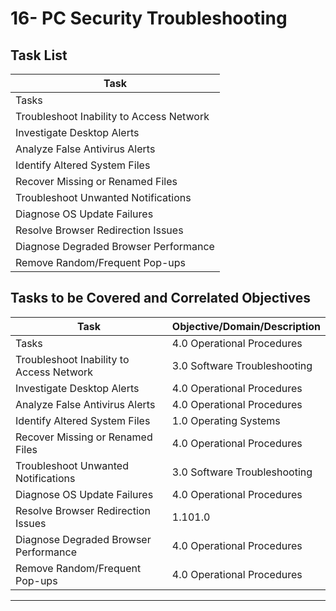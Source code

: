 # 16- PC Security Troubleshooting

## Task List

| Task                           |
|--------------------------------|
| Tasks                         |
| Troubleshoot Inability to Access Network |
| Investigate Desktop Alerts     |
| Analyze False Antivirus Alerts |
| Identify Altered System Files  |
| Recover Missing or Renamed Files |
| Troubleshoot Unwanted Notifications |
| Diagnose OS Update Failures    |
| Resolve Browser Redirection Issues |
| Diagnose Degraded Browser Performance |
| Remove Random/Frequent Pop-ups |

## Tasks to be Covered and Correlated Objectives

| Task                           | Objective/Domain/Description                                      |
|--------------------------------|------------------------------------------------------------------|
| Tasks                         | 4.0 Operational Procedures                                        |
| Troubleshoot Inability to Access Network | 3.0 Software Troubleshooting                            |
| Investigate Desktop Alerts     | 4.0 Operational Procedures                                        |
| Analyze False Antivirus Alerts | 4.0 Operational Procedures                                        |
| Identify Altered System Files  | 1.0 Operating Systems                                             |
| Recover Missing or Renamed Files | 4.0 Operational Procedures                                      |
| Troubleshoot Unwanted Notifications | 3.0 Software Troubleshooting                                 |
| Diagnose OS Update Failures    | 4.0 Operational Procedures                                        |
| Resolve Browser Redirection Issues | 1.101.0  |  Operating Systems: Given a scenario, install and configure cloud-based productivity tools.     . |
| Diagnose Degraded Browser Performance | 4.0 Operational Procedures                                 |
| Remove Random/Frequent Pop-ups | 4.0 Operational Procedures                                        |

---


